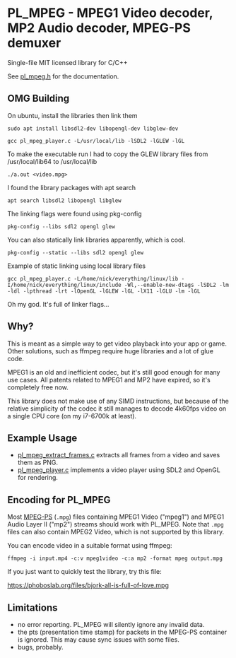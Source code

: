 # PL_MPEG - MPEG1 Video decoder, MP2 Audio decoder, MPEG-PS demuxer 

Single-file MIT licensed library for C/C++

See [pl_mpeg.h](https://github.com/phoboslab/pl_mpeg/blob/master/pl_mpeg.h) for
the documentation.


## OMG Building

On ubuntu, install the libraries then link them

    sudo apt install libsdl2-dev libopengl-dev libglew-dev

    gcc pl_mpeg_player.c -L/usr/local/lib -lSDL2 -lGLEW -lGL

To make the executable run I had to copy the GLEW library files from /usr/local/lib64 to /usr/local/lib

    ./a.out <video.mpg>




I found the library packages with apt search

    apt search libsdl2 libopengl libglew

The linking flags were found using pkg-config

    pkg-config --libs sdl2 opengl glew

You can also statically link libraries apparently, which is cool.

    pkg-config --static --libs sdl2 opengl glew


Example of static linking using local library files

    gcc pl_mpeg_player.c -L/home/nick/everything/linux/lib -I/home/nick/everything/linux/include -Wl,--enable-new-dtags -lSDL2 -lm -ldl -lpthread -lrt -lOpenGL -lGLEW -lGL -lX11 -lGLU -lm -lGL


Oh my god.  It's full of linker flags...



## Why?

This is meant as a simple way to get video playback into your app or game. Other
solutions, such as ffmpeg require huge libraries and a lot of glue code.

MPEG1 is an old and inefficient codec, but it's still good enough for many use
cases. All patents related to MPEG1 and MP2 have expired, so it's completely
free now.

This library does not make use of any SIMD instructions, but because of
the relative simplicity of the codec it still manages to decode 4k60fps video
on a single CPU core (on my i7-6700k at least).


## Example Usage

- [pl_mpeg_extract_frames.c](https://github.com/phoboslab/pl_mpeg/blob/master/pl_mpeg_extract_frames.c)
extracts all frames from a video and saves them as PNG.
 - [pl_mpeg_player.c](https://github.com/phoboslab/pl_mpeg/blob/master/pl_mpeg_player.c)
implements a video player using SDL2 and OpenGL for rendering.



## Encoding for PL_MPEG

Most [MPEG-PS](https://en.wikipedia.org/wiki/MPEG_program_stream) (`.mpg`) files
containing MPEG1 Video ("mpeg1") and MPEG1 Audio Layer II ("mp2") streams should
work with PL_MPEG. Note that `.mpg` files can also contain MPEG2 Video, which is
not supported by this library.

You can encode video in a suitable format using ffmpeg:

```
ffmpeg -i input.mp4 -c:v mpeg1video -c:a mp2 -format mpeg output.mpg
```

If you just want to quickly test the library, try this file:

https://phoboslab.org/files/bjork-all-is-full-of-love.mpg


## Limitations

- no error reporting. PL_MPEG will silently ignore any invalid data.
- the pts (presentation time stamp) for packets in the MPEG-PS container is
ignored. This may cause sync issues with some files.
- bugs, probably.